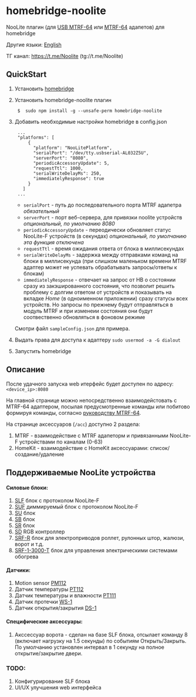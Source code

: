 # homebridge-noolite

NooLite плагин (для [USB MTRF-64](https://www.noo.com.by/mtrf-64-usb.html) или [МТRF-64](https://www.noo.com.by/mtrf-64.html) адапетов) для homebridge

Другие языки: [English](https://github.com/AlekseevAV/homebridge-noolite/blob/master/README.md)

ТГ канал: https://t.me/Noolite (tg://t.me/Noolite)

## QuickStart

1. Установить [homebridge](https://github.com/nfarina/homebridge)
2. Установить homebridge-noolite плагин

        $  sudo npm install -g --unsafe-perm homebridge-noolite

3. Добавить необходимые настройки homebridge в config.json

        ...
        "platforms": [
            {
              "platform": "NooLitePlatform",
              "serialPort": "/dev/tty.usbserial-AL032Z5U",
              "serverPort": "8080",
              "periodicAccessoryUpdate": 5,
              "requestTtl": 1000,
              "serialWriteDelayMs": 250,
              "immediatelyResponse": true
            }
          ]
        ...

    * `serialPort` - путь до последовательного порта MTRF адапетра _обязательный_
    * `serverPort` - порт веб-сервера, для привязки noolite устройств _опциональный, по умолчанию 8080_
    * `periodicAccessoryUpdate` - переодически обновляет статус NooLite-F устройств (в секундах) _опциональный, по умолчанию эта функция отключена_
    * `requestTtl` - время ожидания ответа от блока в миллисекундах
    * `serialWriteDelayMs` - задержка между отправками команд на блоки в миллисекунда (при слишком маленьком времени MTRF адаптер может не успевать обрабатывать запросы/ответы к блокам)
    * `immediatelyResponse` - отвечает на запрос от HB о состоянии сразу из закэшированного состояния, что позволит решить проблему с долгим ответом от устройств и показывать на вкладке *Home* (в одноименном приложении) сразу статусы всех устройств. Но запросы по прежнему будут отправляться в модуль MTRF и при изменеии состояния они будут соотвественно обновляться в фоновом режиме

    Смотри файл `sampleConfig.json` для примера.

4. Выдать права для доступа к адаптеру
`sudo usermod -a -G dialout `

5. Запустить homebridge

## Описание

После удачного запуска web итерфейс будет доступен по адресу: `<device_ip>:8080`

На главной странице можно непосредственно взаимодейстовать с MTRF-64 адаптером, посылая предусмотренные команды или
побитово формируя команды, согласно [руководству MTRF-64](https://www.noo.com.by/assets/files/PDF/MTRF-64-USB.pdf).

На странице аксессуаров (`/acc`) доступно 2 раздела:

1. MTRF - взаимодействие с MTRF адапеторм и привязанными NooLite-F устройствами по каналам (0-63)
2. HomeKit - взаимодействие с HomeKit аксессуарами: список/создание/удаление

## Поддерживаемые NooLite устройства

#### Силовые блоки:
1. [SLF](https://www.noo.com.by/slf-1-300.html) блок с протоколом NooLite-F
2. [SUF](https://www.noo.com.by/silovoj-blok-suf-1-300.html) диммируемый блок с протоколом NooLite-F
3. [SU](https://www.noo.com.by/su111-200.html) блок
4. [SB](https://www.noo.com.by/silovoj-blok-sb111-150.html) блок
5. [SR](https://www.noo.com.by/silovoj-blok-sr211-2k0.html) блок
6. [SD](https://www.noo.com.by/silovoj-blok-SD111-180.html) RGB контроллер
7. [SRF-R](https://www.noo.com.by/silovoj-blok-srf-1-1000-r.html) блок для электроприводов роллет, рулонных штор, жалюзи, ворот и т.д.
8. [SRF-1-3000-T](https://www.noo.com.by/silovoj-blok-srf-1-3000-t.html) блок для управления электрическими системами обогрева

#### Датчики:
1. Motion sensor [PM112](https://www.noo.com.by/pm112-sensor.html)
2. Датчик температуры [PT112](https://www.noo.com.by/pt112.html)
3. Датчик температуры и влажности [PT111](https://www.noo.com.by/pt111.html)
4. Датчик протечки [WS-1](https://www.noo.com.by/datchik-protechki-ws-1.html)
5. Датчик открытия/закрытия [DS-1](https://www.noo.com.by/datchik-otkryitiyazakryitiya-ds-1.html)

#### Специфические аксессуары:
1. Акссессуар ворота - сделан на базе SLF блока, отсылает команду 8 (включает нагрузку на 1.5 секунды) по событиям Открыть/Закрыть.
   По умолчанию установлен интервал в 1 секунду на полное открытие/закрытие двери.

### TODO:
1. Конфигурирование SLF блока
2. UI/UX улучшения web интерфейса
